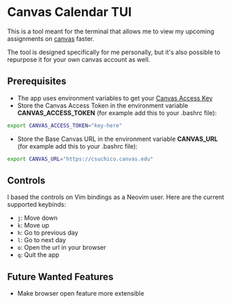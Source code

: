 # Canvas Calendar TUI

This is a tool meant for the terminal that allows me to view my upcoming assignments on [canvas](https://www.instructure.com/canvas) faster.

The tool is designed specifically for me personally, but it's also possible to repurpose it for your own canvas account as well.

## Prerequisites
- The app uses environment variables to get your [Canvas Access Key](https://community.canvaslms.com/t5/Admin-Guide/How-do-I-manage-API-access-tokens-as-an-admin/ta-p/89)
- Store the Canvas Access Token in the environment variable **CANVAS_ACCESS_TOKEN** (for example add this to your .bashrc file):
```bash
export CANVAS_ACCESS_TOKEN="key-here"
```
- Store the Base Canvas URL in the environment variable **CANVAS_URL** (for example add this to your .bashrc file):
```bash
export CANVAS_URL="https://csuchico.canvas.edu"
``````

## Controls
I based the controls on Vim bindings as a Neovim user. Here are the current supported keybinds:
- `j`: Move down
- `k`: Move up
- `h`: Go to previous day
- `l`: Go to next day
- `o`: Open the url in your browser
- `q`: Quit the app

## Future Wanted Features
- Make browser open feature more extensible
